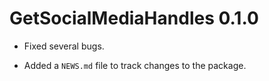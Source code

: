 # GetSocialMediaHandles 0.1.0

* Fixed several bugs. 

* Added a `NEWS.md` file to track changes to the package.
